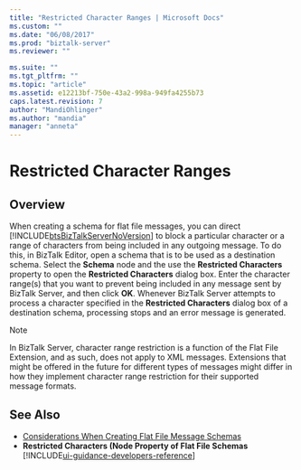 ```yaml
---
title: "Restricted Character Ranges | Microsoft Docs"
ms.custom: ""
ms.date: "06/08/2017"
ms.prod: "biztalk-server"
ms.reviewer: ""

ms.suite: ""
ms.tgt_pltfrm: ""
ms.topic: "article"
ms.assetid: e12213bf-750e-43a2-998a-949fa4255b73
caps.latest.revision: 7
author: "MandiOhlinger"
ms.author: "mandia"
manager: "anneta"
---
```

# Restricted Character Ranges

## Overview
When creating a schema for flat file messages, you can direct [!INCLUDE[btsBizTalkServerNoVersion](../includes/btsbiztalkservernoversion-md.md)] to block a particular character or a range of characters from being included in any outgoing message. To do this, in BizTalk Editor, open a schema that is to be used as a destination schema. Select the **Schema** node and the use the **Restricted Characters** property to open the **Restricted Characters** dialog box. Enter the character range(s) that you want to prevent being included in any message sent by BizTalk Server, and then click **OK**. Whenever BizTalk Server attempts to process a character specified in the **Restricted Characters** dialog box of a destination schema, processing stops and an error message is generated.  
  
> [!NOTE]
>  In BizTalk Server, character range restriction is a function of the Flat File Extension, and as such, does not apply to XML messages. Extensions that might be offered in the future for different types of messages might differ in how they implement character range restriction for their supported message formats.  
  
## See Also  
-  [Considerations When Creating Flat File Message Schemas](../core/considerations-when-creating-flat-file-message-schemas.md)   
-  **Restricted Characters (Node Property of Flat File Schemas** [!INCLUDE[ui-guidance-developers-reference](../includes/ui-guidance-developers-reference.md)]